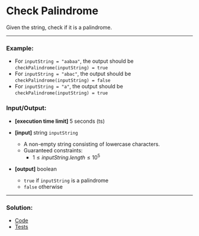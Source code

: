 # Check Palindrome

Given the string, check if it is a palindrome.

---

### Example:

- For `inputString = "aabaa"`, the output should be `checkPalindrome(inputString) = true`
- For `inputString = "abac"`, the output should be `checkPalindrome(inputString) = false`
- For `inputString = "a"`, the output should be `checkPalindrome(inputString) = true`

### Input/Output:

- **[execution time limit]** 5 seconds (ts)


- **[input]** string `inputString`
  - A non-empty string consisting of lowercase characters.
  - Guaranteed constraints:
    - $1 \le inputString.length \le 10^{5}$
 

- **[output]** boolean
  - `true` if `inputString` is a palindrome
  - `false` otherwise

---

### Solution:

- [Code](/src/arcade/intro/03-check-palindrome/check-palindrome.ts)
- [Tests](/src/arcade/intro/03-check-palindrome/test/check-palindrome.test.ts)
